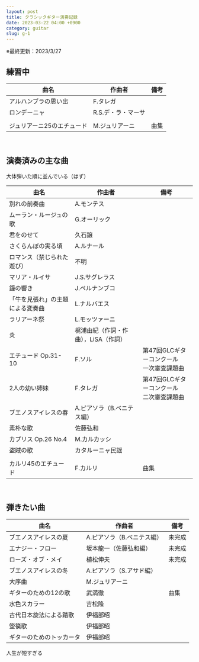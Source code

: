 ```yaml
---
layout: post
title: クラシックギター演奏記録
date: 2023-03-22 04:00 +0900
category: guitar
slug: g-1
---
```


※最終更新：2023/3/27

## 練習中

| 曲名                       | 作曲者             | 備考 |
| -------------------------- | ------------------ | ---- |
| アルハンブラの思い出       | F.タレガ           |      |
| ロンデーニャ               | R.S.デ・ラ・マーサ |      |
|                            |                    |      |
| ジュリアーニ25のエチュード | M.ジュリアーニ     | 曲集 |

<br>

## 演奏済みの主な曲

大体弾いた順に並んでいる（はず）

| 曲名                             | 作曲者                               | 備考                                        |
| -------------------------------- | ------------------------------------ | ------------------------------------------- |
| 別れの前奏曲                     | A.モンテス                           |                                             |
| ムーラン・ルージュの歌           | G.オーリック                         |                                             |
| 君をのせて                       | 久石譲                               |                                             |
| さくらんぼの実る頃               | A.ルナール                           |                                             |
| ロマンス（禁じられた遊び）       | 不明                                 |                                             |
| マリア・ルイサ                   | J.S.サグレラス                       |                                             |
| 鐘の響き                         | J.ペルナンブコ                       |                                             |
| 「牛を見張れ」の主題による変奏曲 | L.ナルバエス                         |                                             |
| ラリアーネ祭                     | L.モッツァーニ                       |                                             |
| 炎                               | 梶浦由紀（作詞・作曲），LiSA（作詞） |                                             |
| エチュード Op.31-10              | F.ソル                               | 第47回GLCギターコンクール<br>一次審査課題曲 |
| 2人の幼い姉妹                    | F.タレガ                             | 第47回GLCギターコンクール<br>二次審査課題曲 |
| ブエノスアイレスの春             | A.ピアソラ（B.ベニテス編）           |                                             |
| 素朴な歌                         | 佐藤弘和                             |                                             |
| カプリス Op.26 No.4              | M.カルカッシ                         |                                             |
| 盗賊の歌                         | カタルーニャ民謡                     |                                             |
|                                  |                                      |                                             |
| カルリ45のエチュード             | F.カルリ                             | 曲集                                        |

<br>

## 弾きたい曲

| 曲名                     | 作曲者                     | 備考   |
| ------------------------ | -------------------------- | ------ |
| ブエノスアイレスの夏     | A.ピアソラ（B.ベニテス編） | 未完成 |
| エナジー・フロー         | 坂本龍一（佐藤弘和編）     | 未完成 |
| ローズ・オブ・メイ       | 植松伸夫                   | 未完成 |
| ブエノスアイレスの冬     | A.ピアソラ（S.アサド編）   |        |
| 大序曲                   | M.ジュリアーニ             |        |
| ギターのための12の歌     | 武満徹                     | 曲集   |
| 水色スカラー             | 吉松隆                     |        |
| 古代日本旋法による踏歌   | 伊福部昭                   |        |
| 箜篌歌                   | 伊福部昭                   |        |
| ギターのためのトッカータ | 伊福部昭                   |        |

人生が短すぎる